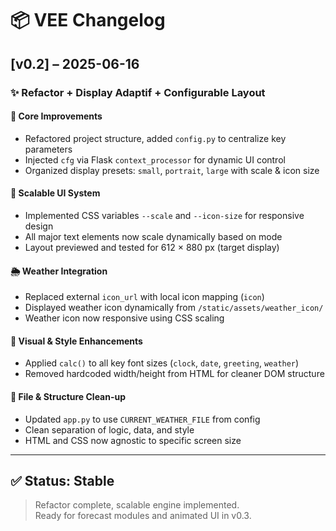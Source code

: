 # 📦 VEE Changelog

## [v0.2] – 2025-06-16
### ✨ Refactor + Display Adaptif + Configurable Layout

#### 🔧 Core Improvements
- Refactored project structure, added `config.py` to centralize key parameters
- Injected `cfg` via Flask `context_processor` for dynamic UI control
- Organized display presets: `small`, `portrait`, `large` with scale & icon size

#### 📐 Scalable UI System
- Implemented CSS variables `--scale` and `--icon-size` for responsive design
- All major text elements now scale dynamically based on mode
- Layout previewed and tested for 612 × 880 px (target display)

#### 🌦️ Weather Integration
- Replaced external `icon_url` with local icon mapping (`icon`)
- Displayed weather icon dynamically from `/static/assets/weather_icon/`
- Weather icon now responsive using CSS scaling

#### 🎨 Visual & Style Enhancements
- Applied `calc()` to all key font sizes (`clock`, `date`, `greeting`, `weather`)
- Removed hardcoded width/height from HTML for cleaner DOM structure

#### 📂 File & Structure Clean-up
- Updated `app.py` to use `CURRENT_WEATHER_FILE` from config
- Clean separation of logic, data, and style
- HTML and CSS now agnostic to specific screen size

---

## ✅ Status: Stable  
> Refactor complete, scalable engine implemented.  
> Ready for forecast modules and animated UI in v0.3.